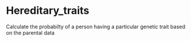 # Hereditary_traits
Calculate the probabilty of a person having a particular genetic trait based on the parental data
